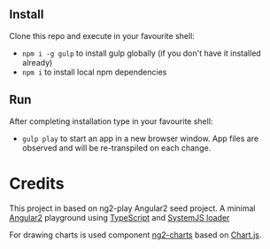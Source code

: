 

## Install

Clone this repo and execute in your favourite shell:

* `npm i -g gulp` to install gulp globally (if you don't have it installed already)
* `npm i` to install local npm dependencies

## Run

After completing installation type in your favourite shell:

* `gulp play` to start an app in a new browser window. App files are observed and will be re-transpiled on each change.

# Credits

This project in based on ng2-play Angular2 seed project. A minimal [Angular2](https://angular.io/) playground using [TypeScript](http://www.typescriptlang.org/) and [SystemJS loader](https://github.com/systemjs/systemjs)

For drawing charts is used component [ng2-charts](https://github.com/valor-software/ng2-charts) based on [Chart.js](http://www.chartjs.org).
